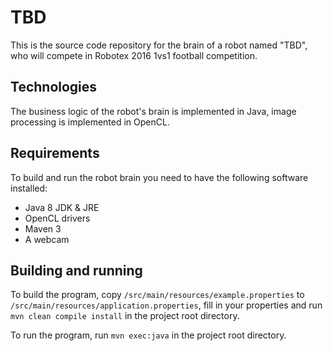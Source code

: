 # TBD

This is the source code repository for the brain of a robot named "TBD", who will compete in Robotex 2016 1vs1 football 
competition.

## Technologies

The business logic of the robot's brain is implemented in Java, image processing is implemented in OpenCL.

## Requirements
 
To build and run the robot brain you need to have the following software installed:

* Java 8 JDK & JRE
* OpenCL drivers
* Maven 3
* A webcam

## Building and running

To build the program, copy ```/src/main/resources/example.properties``` to 
```/src/main/resources/application.properties```, fill in your properties and run ```mvn clean compile install``` 
in the project root directory.

To run the program, run ```mvn exec:java``` in the project root directory.